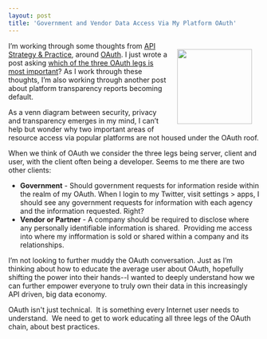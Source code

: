 ```yaml
---
layout: post
title: 'Government and Vendor Data Access Via My Platform OAuth'
---
```

<p><a href="http://oauth.net/" target="_blank"><img style="padding: 15px;" src="https://s3.amazonaws.com/kinlane-productions/api-evangelist/oauth/OAuth2.png" alt="" width="150" align="right" /></a></p>
<p>I&rsquo;m working through some thoughts from <a href="http://www.apistrategyconference.com/">API Strategy &amp; Practice</a>, around <a title="OAuth" href="http://en.wikipedia.org/wiki/OAuth">OAuth</a>.  I just wrote a post asking <a title="which of the three OAuth legs is most important" href="http://www.apievangelist.com/2013/02/26/which-of-the-three-oauth-legs-is-the-most-important/">which of the three OAuth legs is most important</a>?  As I work through these thoughts, I&rsquo;m also working through another post about platform transparency reports becoming default.</p>
<p>As a venn diagram between security, privacy and transparency emerges in my mind, I can&rsquo;t help but wonder why two important areas of resource access via popular platforms are not housed under the OAuth roof.</p>
<p>When we think of OAuth we consider the three legs being server, client and user, with the client often being a developer.  Seems to me there are two other clients:</p>
<ul class="mainlist">
<li><strong>Government</strong> - Should government requests for information reside within the realm of my OAuth.  When I login to my Twitter, visit settings &gt; apps, I should see any government requests for information with each agency and the information requested.  Right?</li>
<li><strong>Vendor or Partner</strong> - A company should be required to disclose where any personally identifiable information is shared. &nbsp;Providing me access into where my infformation is sold or shared within a company and its relationships.</li>
</ul>
<p>I&rsquo;m not looking to further muddy the OAuth conversation.  Just as I&rsquo;m thinking about how to educate the average user about OAuth, hopefully shifting the power into their hands--I wanted to deeply understand how we can further empower everyone to truly own their data in this increasingly API driven, big data economy.</p>
<p>OAuth isn't just technical. &nbsp;It is something every Internet user needs to understand. &nbsp;We need to get to work educating all three legs of the OAuth chain, about best practices.</p>